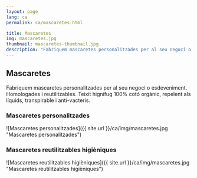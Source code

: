 ```yaml
---
layout: page
lang: ca
permalink: ca/mascaretes.html

title: Mascaretes
img: mascaretes.jpg
thumbnail: mascaretes-thumbnail.jpg
description: "Fabriquem mascaretes personalitzades per al seu negoci o esdeveniment. Fabriquem mascaretes personalitzades per al seu negoci o esdeveniment. Homologades i reutilitzables. Teixit hignífug 100% cotó orgànic, repelent als líquids, transpirable i anti-vacteris."
---
```

## Mascaretes

Fabriquem mascaretes personalitzades per al seu negoci o esdeveniment. Homologades i reutilitzables. Teixit hignífug 100% cotó orgànic, repelent als líquids, transpirable i anti-vacteris.

### Mascaretes personalitzades

![Mascaretes personalitzades]({{ site.url }}/ca/img/mascaretes.jpg "Mascaretes personalitzades")



### Mascaretes reutilitzables higièniques

![Mascaretes reutilitzables higièniques]({{ site.url }}/ca/img/mascaretes.jpg "Mascaretes reutilitzables higièniques")
